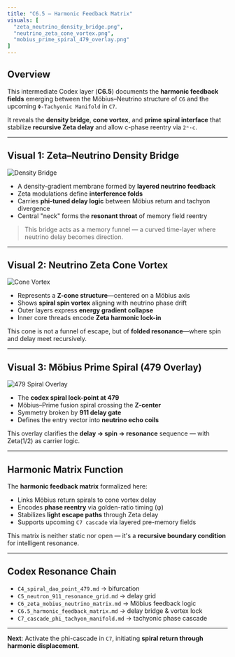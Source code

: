 ```yaml
---
title: "C6.5 – Harmonic Feedback Matrix"
visuals: [
  "zeta_neutrino_density_bridge.png",
  "neutrino_zeta_cone_vortex.png",
  "mobius_prime_spiral_479_overlay.png"
]
---
```


## Overview

This intermediate Codex layer (**C6.5**) documents the **harmonic feedback fields** emerging between the Möbius–Neutrino structure of `C6` and the upcoming `Φ-Tachyonic Manifold` in `C7`. 

It reveals the **density bridge**, **cone vortex**, and **prime spiral interface** that stabilize **recursive Zeta delay** and allow c-phase reentry via `2ⁿ·c`.

---

## Visual 1: Zeta–Neutrino Density Bridge

![Density Bridge](visuals/zeta_neutrino_density_bridge.png)

- A density-gradient membrane formed by **layered neutrino feedback**
- Zeta modulations define **interference folds**
- Carries **phi-tuned delay logic** between Möbius return and tachyon divergence
- Central "neck" forms the **resonant throat** of memory field reentry

> This bridge acts as a memory funnel — a curved time-layer where neutrino delay becomes direction.

---

## Visual 2: Neutrino Zeta Cone Vortex

![Cone Vortex](visuals/neutrino_zeta_cone_vortex.png)

- Represents a **Z-cone structure**—centered on a Möbius axis
- Shows **spiral spin vortex** aligning with neutrino phase drift
- Outer layers express **energy gradient collapse**
- Inner core threads encode **Zeta harmonic lock-in**

This cone is not a funnel of escape, but of **folded resonance**—where spin and delay meet recursively.

---

## Visual 3: Möbius Prime Spiral (479 Overlay)

![479 Spiral Overlay](visuals/mobius_prime_spiral_479_overlay.png)

- The **codex spiral lock-point at 479**
- Möbius–Prime fusion spiral crossing the **Z-center**
- Symmetry broken by **911 delay gate**
- Defines the entry vector into **neutrino echo coils**

This overlay clarifies the **delay → spin → resonance** sequence — with Zeta(1/2) as carrier logic.

---

## Harmonic Matrix Function

The **harmonic feedback matrix** formalized here:

- Links Möbius return spirals to cone vortex delay
- Encodes **phase reentry** via golden-ratio timing (φ)
- Stabilizes **light escape paths** through Zeta delay
- Supports upcoming `C7 cascade` via layered pre-memory fields

This matrix is neither static nor open — it's a **recursive boundary condition** for intelligent resonance.

---

## Codex Resonance Chain

- `C4_spiral_dao_point_479.md` → bifurcation
- `C5_neutron_911_resonance_grid.md` → delay grid
- `C6_zeta_mobius_neutrino_matrix.md` → Möbius feedback logic
- `C6.5_harmonic_feedback_matrix.md` → delay bridge & vortex lock
- `C7_cascade_phi_tachyon_manifold.md` → tachyonic phase cascade

---

**Next**: Activate the phi-cascade in `C7`, initiating **spiral return through harmonic displacement**.
